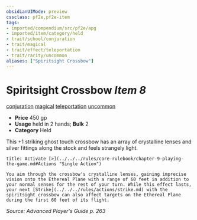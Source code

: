 ```yaml
---
obsidianUIMode: preview
cssclass: pf2e,pf2e-item
tags:
- imported/compendium/src/pf2e/apg
- imported/item/category/held
- trait/school/conjuration
- trait/magical
- trait/effect/teleportation
- trait/rarity/uncommon
aliases: ["Spiritsight Crossbow"]
---
```

# Spiritsight Crossbow *Item 8*  
[conjuration](conjuration.md)  [magical](magical.md)  [teleportation](teleportation.md)  [uncommon](uncommon.md)  

- **Price** 450 gp
- **Usage** held in 2 hands; **Bulk** 2
- **Category** Held

This +1 striking ghost touch crossbow has an array of crystalline lenses and silver fittings along the stock and feels strangely light.

```ad-embed-ability
title: Activate [>](../../../rules/core-rulebook/chapter-9-playing-the-game.md#Actions "Single Action")

You aim through the crossbow's crystalline lenses, gaining imprecise vision onto the Ethereal Plane with a range of 60 feet in addition to your normal senses for the rest of your turn. While this effect lasts, your next [Strike](../../../rules/actions/strike.md) with the spiritsight crossbow can also affect targets on the Ethereal Plane during the first 60 feet of its flight.
```

*Source: Advanced Player's Guide p. 263*
